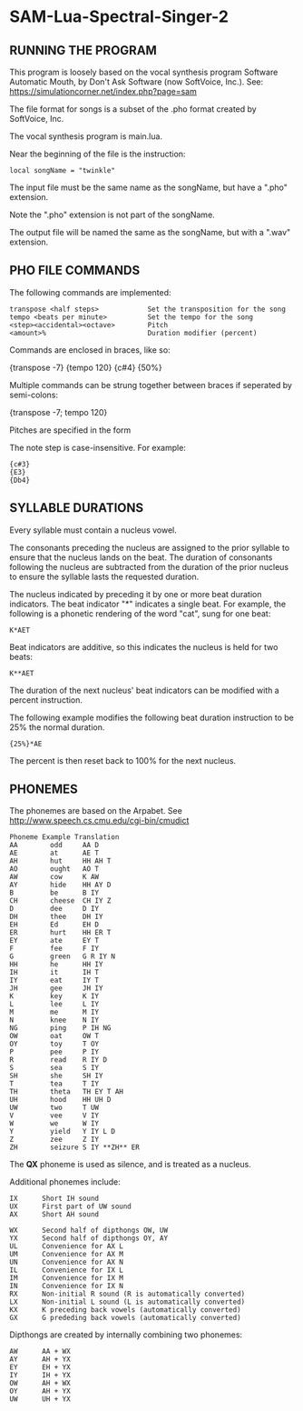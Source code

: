 # SAM-Lua-Spectral-Singer-2

RUNNING THE PROGRAM
-------------------

This program is loosely based on the vocal synthesis program Software Automatic Mouth, by
Don't Ask Software (now SoftVoice, Inc.).  See: https://simulationcorner.net/index.php?page=sam

The file format for songs is a subset of the .pho format created by SoftVoice, Inc.

The vocal synthesis program is main.lua.

Near the beginning of the file is the instruction:
	
	local songName = "twinkle"

The input file must be the same name as the songName, but have a ".pho" extension.

Note the ".pho" extension is not part of the songName.

The output file will be named the same as the songName, but with a ".wav" extension.



PHO FILE COMMANDS
-----------------

The following commands are implemented:

	transpose <half steps>			  Set the transposition for the song
	tempo <beats per minute>		  Set the tempo for the song
	<step><accidental><octave>		  Pitch
	<amount>%		                  Duration modifier (percent)

Commands are enclosed in braces, like so:

  {transpose -7}
  {tempo 120}
  {c#4}
  {50%}
	
Multiple commands can be strung together between braces if seperated by semi-colons:

  {transpose -7; tempo 120}
	
Pitches are specified in the form

  <step><accidental><octave>

The note step is case-insensitive. For example:

	{c#3}
	{E3}
	{Db4}

SYLLABLE DURATIONS
-------------------

Every syllable must contain a nucleus vowel.

The consonants preceding the nucleus are assigned to the prior syllable to ensure that
the nucleus lands on the beat. The duration of consonants following the nucleus are subtracted
from the duration of the prior nucleus to ensure the syllable lasts the requested duration.

The nucleus indicated by preceding it by one or more beat duration indicators.
The beat indicator "*" indicates a single beat. For example, the following is a phonetic rendering
of the word "cat", sung for one beat:

	K*AET

Beat indicators are additive, so this indicates the nucleus is held for two beats:

	K**AET
	
The duration of the next nucleus' beat indicators can be modified with a percent instruction. 

The following example modifies the following beat duration instruction to be 25% the normal duration. 

	{25%}*AE

The percent is then reset back to 100% for the next nucleus.



PHONEMES
--------

The phonemes are based on the Arpabet. See  http://www.speech.cs.cmu.edu/cgi-bin/cmudict

    Phoneme Example Translation
    AA		  odd     AA D
    AE		  at	  AE T
    AH		  hut	  HH AH T
    AO		  ought	  AO T
    AW		  cow	  K AW
    AY		  hide	  HH AY D
    B 		  be	  B IY
    CH		  cheese  CH IY Z
    D 		  dee	  D IY
    DH		  thee	  DH IY
    EH		  Ed	  EH D
    ER		  hurt	  HH ER T
    EY		  ate	  EY T
    F 		  fee	  F IY
    G 		  green	  G R IY N
    HH		  he	  HH IY
    IH		  it	  IH T
    IY		  eat	  IY T
    JH		  gee	  JH IY
    K 		  key	  K IY
    L 		  lee	  L IY
    M 		  me	  M IY
    N 		  knee	  N IY
    NG		  ping	  P IH NG
    OW		  oat	  OW T
    OY		  toy	  T OY
    P 		  pee	  P IY
    R 		  read	  R IY D
    S 		  sea	  S IY
    SH		  she	  SH IY
    T 		  tea	  T IY
    TH		  theta	  TH EY T AH
    UH		  hood	  HH UH D
    UW		  two	  T UW
    V 		  vee	  V IY
    W 		  we	  W IY
    Y 		  yield	  Y IY L D
    Z 		  zee	  Z IY
    ZH		  seizure S IY **ZH** ER

The **QX** phoneme is used as silence, and is treated as a nucleus.

Additional phonemes include:

	IX		Short IH sound
	UX		First part of UW sound
	AX 		Short AH sound

	WX		Second half of dipthongs OW, UW
	YX		Second half of dipthongs OY, AY
	UL		Convenience for AX L
	UM		Convenience for AX M
	UN		Convenience for AX N
	IL		Convenience for IX L
	IM		Convenience for IX M
	IN		Convenience for IX N
	RX		Non-initial R sound (R is automatically converted)
	LX		Non-initial L sound (L is automatically converted)
	KX		K preceding back vowels (automatically converted)
	GX		G prededing back vowels (automatically converted)

Dipthongs are created by internally combining two phonemes:

    AW		AA + WX
    AY		AH + YX
    EY		EH + YX
    IY		IH + YX
    OW		AH + WX
    OY		AH + YX
    UW		UH + YX
